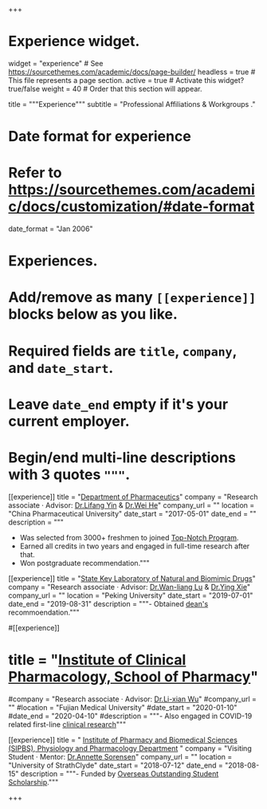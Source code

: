 +++
# Experience widget.
widget = "experience"  # See https://sourcethemes.com/academic/docs/page-builder/
headless = true  # This file represents a page section.
active = true  # Activate this widget? true/false
weight = 40  # Order that this section will appear.

title = """Experience"""
subtitle = "Professional Affiliations & Workgroups ."

# Date format for experience
#   Refer to https://sourcethemes.com/academic/docs/customization/#date-format
date_format = "Jan 2006"

# Experiences.
#   Add/remove as many `[[experience]]` blocks below as you like.
#   Required fields are `title`, `company`, and `date_start`.
#   Leave `date_end` empty if it's your current employer.
#   Begin/end multi-line descriptions with 3 quotes `"""`.
[[experience]]
  title = "[Department of Pharmaceutics](http://dbio.cpu.edu.cn)"
  company = "Research associate · Advisor: [Dr.Lifang Yin](http://yjsy.cpu.edu.cn/_t283/06/37/c6402a67127/page.htm) & [Dr.Wei He](http://yjsy.cpu.edu.cn/_t283/06/4e/c6402a67150/page.htm)"
  company_url = ""
  location = "China Pharmaceutical University"
  date_start = "2017-05-01"
  date_end = ""
  description = """
- Was selected from 3000+ freshmen to joined [Top-Notch Program](http://yxbjjh.cpu.edu.cn).
- Earned all credits in two years and engaged in full-time research after that.
- Won postgraduate recommendation."""

[[experience]]
  title = "[State Key Laboratory of Natural and Biomimic Drugs](http://sklnbd.bjmu.edu.cn)"
  company = "Research associate · Advisor: [Dr.Wan-liang Lu](http://dp.sps.bjmu.edu.cn/szdw_20180116101307960843/js_20180116101307960843/192244.htm) & [Dr.Ying Xie](http://dp.sps.bjmu.edu.cn/szdw_20180116101307960843/fjs_20180116101307960843/192726.htm)"
  company_url = ""
  location = "Peking University"
  date_start = "2019-07-01"
  date_end = "2019-08-31"
  description = """- Obtained [dean's](http://dp.sps.bjmu.edu.cn/szdw_20180116101307960843/js_20180116101307960843/192244.htm) recommoendation."""

#[[experience]]
 # title = "[Institute of Clinical Pharmacology, School of Pharmacy](https://www.fjmu.edu.cn/yxy/2786/list.htm)"
  #company = "Research associate · Advisor: [Dr.Li-xian Wu](https://www.fjmu.edu.cn/yxy/2016/1212/c2789a63637/page.htm)"
  #company_url = ""
  #location = "Fujian Medical University"
  #date_start = "2020-01-10"
  #date_end = "2020-04-10"
  #description = """- Also engaged in COVID-19 related first-line [clinical research](https://fjglp.fjmu.edu.cn)"""
  
[[experience]]
  title = " [Institute of Pharmacy and Biomedical Sciences (SIPBS), Physiology and Pharmacology Department](https://www.strath.ac.uk/science/strathclydeinstituteofpharmacybiomedicalsciences/) "
  company = "Visiting Student · Mentor: [Dr.Annette Sorensen](https://www.strath.ac.uk/staff/sorensenannettedr/)"
  company_url = ""
  location = "University of StrathClyde"
  date_start = "2018-07-12"
  date_end = "2018-08-15"
  description = """- Funded by [Overseas Outstanding Student Scholarship](http://gjc.cpu.edu.cn/b8/29/c1065a112681/page.htm)."""
  
  
  
+++



